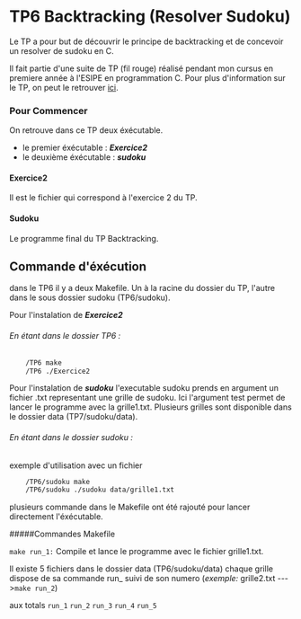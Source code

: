 # TP6 Backtracking (Resolver Sudoku) 
 Le TP a pour but de découvrir le principe de backtracking et de concevoir un resolver de sudoku en C.
 
 Il fait partie d'une suite de TP (fil rouge) réalisé pendant mon cursus en premiere année à l'ESIPE en programmation C.
 Pour plus d'information sur le TP, on peut le retrouver [ici](http://igm.univ-mlv.fr/~borie/esipe/tp6.pdf).

### Pour Commencer

On retrouve dans ce TP deux éxécutable.

*   le premier éxécutable : ***Exercice2*** 
*   le deuxième éxécutable : ***sudoku*** 

#### Exercice2
Il est le fichier qui correspond à l'exercice 2 du TP.

  
#### Sudoku
Le programme final du TP Backtracking.


## Commande d'éxécution
 dans le TP6 il y a deux Makefile. Un à la racine du dossier du TP, l'autre dans le sous dossier sudoku (TP6/sudoku).

Pour l'instalation de ***Exercice2***  
###### En étant dans le dossier TP6 :
```Bash
    /TP6 make
    /TP6 ./Exercice2
```

Pour l'instalation de ***sudoku*** 
l'executable sudoku prends en argument un fichier .txt representant une grille de sudoku. 
Ici l'argument test permet de lancer le programme avec la grille1.txt. 
Plusieurs grilles sont disponible dans le dossier data (TP7/sudoku/data).

###### En étant dans le dossier sudoku :

exemple d'utilisation avec un fichier
```Bash
    /TP6/sudoku make
    /TP6/sudoku ./sudoku data/grille1.txt
```

plusieurs commande dans le Makefile ont été rajouté pour lancer directement l'éxécutable.

#####Commandes Makefile

`make run_1:` Compile et lance le programme avec le fichier grille1.txt. 

Il existe 5 fichiers dans le dossier data (TP6/sudoku/data) chaque grille dispose de sa commande run_ suivi de son numero (*exemple:* grille2.txt --->`make run_2`) 

aux totals 
`run_1` `run_2` `run_3` `run_4` `run_5`


